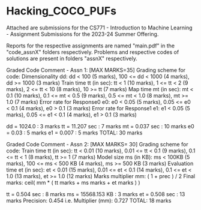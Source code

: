 # Hacking_COCO_PUFs
Attached are submissions for the CS771 - Introduction to Machine Learning - Assignment Submissions for the 2023-24 Summer Offering.

Reports for the respective assignments are named "main.pdf" in the "code_assnX" folders respectively. Problems and respective codes of solutions are present in folders "assnX" respectively.

Graded Code Comment - Assn 1: [MAX MARKS=35] Grading scheme for code: Dimensionality dd: dd < 100 (5 marks), 100 <= dd < 1000 (4 marks), dd >= 1000 (3 marks) Train time tt (in sec): tt < 1 (10 marks), 1 <= tt < 2 (9 marks), 2 <= tt < 10 (8 marks), 10 >= tt (7 marks) Map time mt (in sec): mt < 0.1 (10 marks), 0.1 <= mt < 0.5 (9 marks), 0.5 <= mt < 1.0 (8 marks), mt >= 1.0 (7 marks) Error rate for Response0 e0: e0 < 0.05 (5 marks), 0.05 <= e0 < 0.1 (4 marks), e0 > 0.1 (3 marks) Error rate for Response1 e1: e1 < 0.05 (5 marks), 0.05 <= e1 < 0.1 (4 marks), e1 > 0.1 (3 marks)

dd = 1024.0 : 3 marks tt = 11.207 sec : 7 marks mt = 0.037 sec : 10 marks e0 = 0.03 : 5 marks e1 = 0.007 : 5 marks TOTAL: 30 marks

Graded Code Comment - Assn 2: [MAX MARKS= 30] Grading scheme for code: Train time tt (in sec): tt < 0.01 (10 marks), 0.01 <= tt < 0.1 (9 marks), 0.1 <= tt < 1 (8 marks), tt >= 1 (7 marks) Model size ms (in KB): ms < 100KB (5 marks), 100 <= ms < 500 KB (4 marks), ms >= 500 KB (3 marks) Evaluation time et (in sec): et < 0.01 (15 marks), 0.01 <= et < 0.1 (14 marks), 0.1 <= et < 1.0 (13 marks), et >= 1.0 (12 marks) Marks multiplier mm: ( 1 + prec ) / 2 Final marks: ceil( mm * ( tt marks + ms marks + et marks ) )

tt = 0.504 sec : 8 marks ms = 15568.153 KB : 3 marks et = 0.508 sec : 13 marks Precision: 0.454 i.e. Multiplier (mm): 0.727 TOTAL: 18 marks
